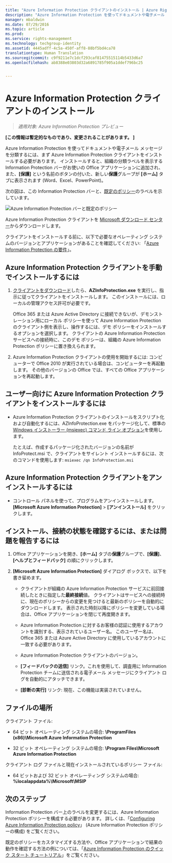 ```yaml
---
title: "Azure Information Protection クライアントのインストール | Azure Rights Management"
description: "Azure Information Protection を使ってドキュメントや電子メール メッセージを分類するには、まず Azure Information Protection クライアントをインストールする必要があります。 インストールすると、組織の分類ラベルを表示する Information Protection バーがお使いの Office アプリケーションに追加され、また、[保護] という名前のボタンの付いた、新しい保護グループが [ホーム] タブに表示されます (Word、Excel、PowerPoint)。"
manager: mbaldwin
ms.date: 07/29/2016
ms.topic: article
ms.prod: 
ms.service: rights-management
ms.technology: techgroup-identity
ms.assetid: 4445adff-4c5a-450f-aff8-88bf5bd4ca78
translationtype: Human Translation
ms.sourcegitcommit: c9f9211e7c1dcf293caf81475515114b5433d6a7
ms.openlocfilehash: ab8388e03803d32a6891785f905a1ddef796bc25


---
```


# Azure Information Protection クライアントのインストール

>*適用対象: Azure Information Protection プレビュー*

**[この情報は暫定的なものであり、変更されることがあります。 ]**

Azure Information Protection を使ってドキュメントや電子メール メッセージを分類するには、まず Azure Information Protection クライアントをインストールする必要があります。 インストールすると、組織の分類ラベルを表示する Information Protection バーがお使いの Office アプリケーションに追加され、また、**[保護]** という名前のボタンの付いた、新しい**保護**グループが **[ホーム]** タブに表示されます (Word、Excel、PowerPoint)。

次の図は、この Information Protection バーと、[既定のポリシー](configure-policy-default.md)のラベルを示しています。

![Azure Information Protection バーと既定のポリシー](../media/info-protect-bar-default.png)

Azure Information Protection クライアントを [Microsoft ダウンロード センター](https://www.microsoft.com/en-us/download/details.aspx?id=53018)からダウンロードします。

クライアントをインストールする前に、以下で必要なオペレーティング システムのバージョンとアプリケーションがあることを確認してください: 「[Azure Information Protection の要件](requirements-azure-infoprotect.md)」。


## Azure Information Protection クライアントを手動でインストールするには

1. [クライアントをダウンロード](https://www.microsoft.com/en-us/download/details.aspx?id=53018)したら、**AZInfoProtection.exe** を実行し、指示に従ってクライアントをインストールします。 このインストールには、ローカルの管理アクセス許可が必要です。

    Office 365 または Azure Active Directory に接続できないが、デモンストレーション用にローカル ポリシーを使って Azure Information Protection のクライアント側を表示し、操作するには、デモ ポリシーをインストールするオプションを選択します。 クライアントの Azure Information Protection サービスへの接続時に、このデモ ポリシーは、組織の Azure Information Protection ポリシーに置き換えられます。 

2. Azure Information Protection クライアントの使用を開始するには: コンピューターで Office 2010 が実行されている場合は、コンピューターを再起動します。 その他のバージョンの Office では、すべての Office アプリケーションを再起動します。

## ユーザー向けに Azure Information Protection クライアントをインストールするには

- Azure Information Protection クライアントのインストールをスクリプト化および自動化するには、AZInfoProtection.exe をパッケージ化して、標準の [Windows インストーラー (msiexec) コマンド ライン オプション](https://technet.microsoft.com/library/cc759262(v=ws.10).aspx)を使用します。

    たとえば、作成するパッケージ化されたバージョンの名前が InfoProtect.msi で、クライアントをサイレント インストールするには、次のコマンドを使用します:  `msiexec /qn InfoProtection.msi`


## Azure Information Protection クライアントをアンインストールするには

- コントロール パネルを使って、プログラムをアンインストールします。**[Microsoft Azure Information Protection]**  >  **[アンインストール]** をクリックします。

## インストール、接続の状態を確認するには、または問題を報告するには

1. Office アプリケーションを開き、**[ホーム]** タブの**保護**グループで、**[保護]**、**[ヘルプとフィードバック]** の順にクリックします。

2. **[Microsoft Azure Information Protection]** ダイアログ ボックスで、以下を書き留めます。

    - クライアントが組織の Azure Information Protection サービスに前回接続したときに指定した**最終接続**値。 クライアントはサービスへの接続時に、現在のポリシーからの変更を見つけると最新のポリシーを自動的にダウンロードします。 表示された時刻以降にポリシーを変更している場合は、Office アプリケーションを閉じて再度開きます。

    - Azure Information Protection に対するお客様の認証に使用するアカウントを識別する、表示されているユーザー名。 このユーザー名は、Office 365 または Azure Active Directory に使用しているアカウントに一致する必要があります。

    - Azure Information Protection クライアントのバージョン。

    - **[フィードバックの送信]** リンク。これを使用して、調査用に Information Protection チームに送信される電子メール メッセージにクライアント ログを自動的にアタッチできます。

    - **[診断の実行]** リンク: 現在、この機能は実装されていません。

## ファイルの場所

クライアント ファイル:   

- 64 ビット オペレーティング システムの場合: **\ProgramFiles (x86)\Microsoft Azure Information Protection**

- 32 ビット オペレーティング システムの場合: **\Program Files\Microsoft Azure Information Protection**

クライアント ログ ファイルと現在インストールされているポリシー ファイル:

- 64 ビットおよび 32 ビット オペレーティング システムの場合: **%localappdata%\Microsoft\MSIP**


## 次のステップ

Information Protection バー上のラベルを変更するには、Azure Information Protection ポリシーを構成する必要があります。 詳しくは、「[Configuring Azure Information Protection policy](configure-policy.md)」 (Azure Information Protection ポリシーの構成) をご覧ください。

既定のポリシーをカスタマイズする方法や、Office アプリケーションで結果の動作を確認する方法の例については、「[Azure Information Protection のクイック スタート チュートリアル](infoprotect-quick-start-tutorial.md)」をご覧ください。 



<!--HONumber=Aug16_HO4-->


